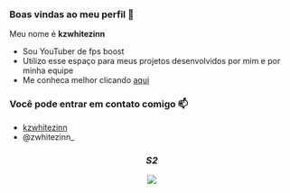 ### Boas vindas ao meu perfil 🚀

Meu nome é **kzwhitezinn**

- Sou YouTuber de fps boost
- Utilizo esse espaço para meus projetos desenvolvidos por mim e por minha equipe 
- Me conheca melhor clicando [aqui](https://linktr.ee/zWhitezinn)

### Você pode entrar em contato comigo 📫

- [kzwhitezinn](https://www.instagram.com/kzwhitezinn/)
- @zwhitezinn_

<h3 align="center"><i>S2</i></h3>
<p align="center">
<img src="https://w.wallhaven.cc/full/nz/wallhaven-nz3lov.jpg"/>
</p>


